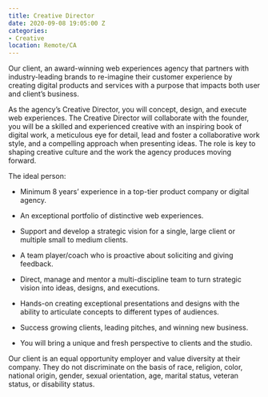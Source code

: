 ```yaml
---
title: Creative Director
date: 2020-09-08 19:05:00 Z
categories:
- Creative
location: Remote/CA
---
```


Our client, an award-winning web experiences agency that partners with industry-leading brands to re-imagine their customer experience by creating digital products and services with a purpose that impacts both user and client’s business.

As the agency’s Creative Director, you will concept, design, and execute web experiences. The Creative Director will collaborate with the founder, you will be a skilled and experienced creative with an inspiring book of digital work, a meticulous eye for detail, lead and foster a collaborative work style, and a compelling approach when presenting ideas. The role is key to shaping creative culture and the work the agency produces moving forward.

The ideal person:

* Minimum 8 years’ experience in a top-tier product company or digital agency.

* An exceptional portfolio of distinctive web experiences.

* Support and develop a strategic vision for a single, large client or multiple small to medium clients.

* A team player/coach who is proactive about soliciting and giving feedback.

* Direct, manage and mentor a multi-discipline team to turn strategic vision into ideas, designs, and executions.

* Hands-on creating exceptional presentations and designs with the ability to articulate concepts to different types of audiences. 

* Success growing clients, leading pitches, and winning new business.

* You will bring a unique and fresh perspective to clients and the studio.  

Our client is an equal opportunity employer and value diversity at their company. They do not discriminate on the basis of race, religion, color, national origin, gender, sexual orientation, age, marital status, veteran status, or disability status.